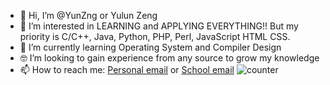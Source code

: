 - 👋 Hi, I’m @YunZng or Yulun Zeng
- 👀 I’m interested in LEARNING and APPLYING EVERYTHING!! But my priority is C/C++, Java, Python, PHP, Perl, JavaScript HTML CSS.
- 🌱 I’m currently learning Operating System and Compiler Design
- 🤓 I’m looking to gain experience from any source to grow my knowledge
- 📫 How to reach me: [Personal email](mailto:yulunliss001@gmail.com) or [School email](mailto:yzeng33@jhu.edu)
![counter](https://2ICcfbDUR0KJBcUj9AdxIzXh2JF.m.pipedream.net)
